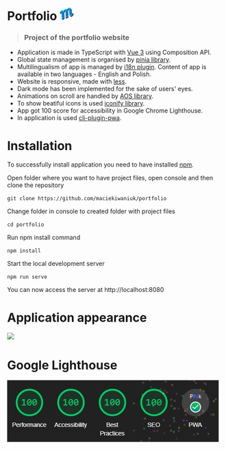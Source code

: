 # Portfolio ![](https://github.com/maciekiwaniuk/portfolio/blob/main/public/img/icons/favicon-32x32.png?raw=true)

> ### Project of the portfolio website

- Application is made in TypeScript with [Vue 3](https://vuejs.org/) using Composition API.
- Global state management is organised by [pinia library](https://pinia.vuejs.org/).
- Multilingualism of app is managed by [i18n plugin](https://vue-i18n.intlify.dev/). Content of app is available in two languages - English and Polish.
- Website is responsive, made with [less](https://lesscss.org/).
- Dark mode has been implemented for the sake of users' eyes.
- Animations on scroll are handled by [AOS library](https://michalsnik.github.io/aos/).
- To show beatiful icons is used [iconify library](https://iconify.design/).
- App got 100 score for accessibility in Google Chrome Lighthouse.
- In application is used [cli-plugin-pwa](https://cli.vuejs.org/core-plugins/pwa.html#configuration).

# Installation

To successfully install application you need to have installed [npm](https://docs.npmjs.com/cli/v7/commands/npm-install).

Open folder where you want to have project files, open console and then clone the repository

    git clone https://github.com/maciekiwaniuk/portfolio

Change folder in console to created folder with project files

	cd portfolio

Run npm install command

	npm install

Start the local development server

    npm run serve

You can now access the server at http://localhost:8080

# Application appearance

![](https://github.com/maciekiwaniuk/portfolio/blob/main/src/assets/readme/appearance.gif)

# Google Lighthouse

![](https://github.com/maciekiwaniuk/portfolio/blob/main/src/assets/readme/lighthouse.jpg?raw=true)
